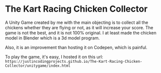 # The Kart Racing Chicken Collector
 A Unity Game created by me with the main objecting is to collect all the chickens whether they are flying or not, as it will increase your score. The game is not the best, and it is not 100% original. I at least made the chicken model in Blender which is a 3d model program.

Also, it is an improvement than hosting it on Codepen, which is painful.

To play the game, it's easy, I hosted it on this url: ```https://justincodingprojects.github.io/The-Kart-Racing-Chicken-Collector/unitygame/index.html```
